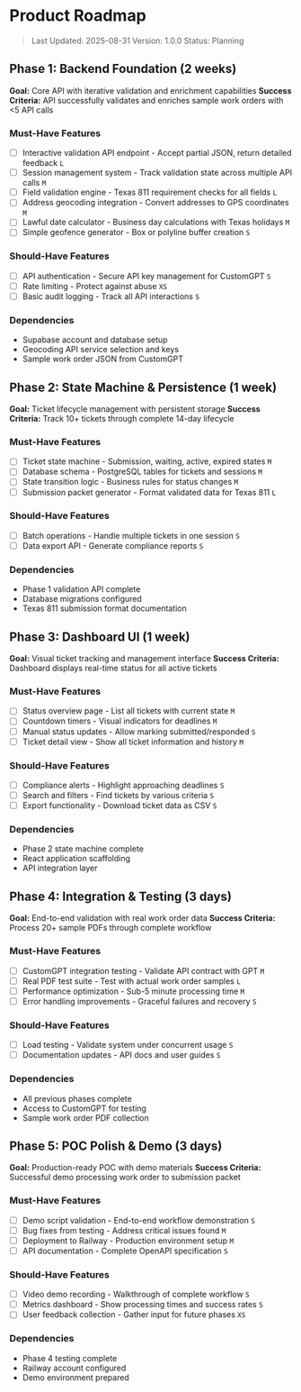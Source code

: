 # Product Roadmap

> Last Updated: 2025-08-31
> Version: 1.0.0
> Status: Planning

## Phase 1: Backend Foundation (2 weeks)

**Goal:** Core API with iterative validation and enrichment capabilities
**Success Criteria:** API successfully validates and enriches sample work orders with <5 API calls

### Must-Have Features

- [ ] Interactive validation API endpoint - Accept partial JSON, return detailed feedback `L`
- [ ] Session management system - Track validation state across multiple API calls `M`
- [ ] Field validation engine - Texas 811 requirement checks for all fields `L`
- [ ] Address geocoding integration - Convert addresses to GPS coordinates `M`
- [ ] Lawful date calculator - Business day calculations with Texas holidays `M`
- [ ] Simple geofence generator - Box or polyline buffer creation `S`

### Should-Have Features

- [ ] API authentication - Secure API key management for CustomGPT `S`
- [ ] Rate limiting - Protect against abuse `XS`
- [ ] Basic audit logging - Track all API interactions `S`

### Dependencies

- Supabase account and database setup
- Geocoding API service selection and keys
- Sample work order JSON from CustomGPT

## Phase 2: State Machine & Persistence (1 week)

**Goal:** Ticket lifecycle management with persistent storage
**Success Criteria:** Track 10+ tickets through complete 14-day lifecycle

### Must-Have Features

- [ ] Ticket state machine - Submission, waiting, active, expired states `M`
- [ ] Database schema - PostgreSQL tables for tickets and sessions `M`
- [ ] State transition logic - Business rules for status changes `M`
- [ ] Submission packet generator - Format validated data for Texas 811 `L`

### Should-Have Features

- [ ] Batch operations - Handle multiple tickets in one session `S`
- [ ] Data export API - Generate compliance reports `S`

### Dependencies

- Phase 1 validation API complete
- Database migrations configured
- Texas 811 submission format documentation

## Phase 3: Dashboard UI (1 week)

**Goal:** Visual ticket tracking and management interface
**Success Criteria:** Dashboard displays real-time status for all active tickets

### Must-Have Features

- [ ] Status overview page - List all tickets with current state `M`
- [ ] Countdown timers - Visual indicators for deadlines `M`
- [ ] Manual status updates - Allow marking submitted/responded `S`
- [ ] Ticket detail view - Show all ticket information and history `M`

### Should-Have Features

- [ ] Compliance alerts - Highlight approaching deadlines `S`
- [ ] Search and filters - Find tickets by various criteria `S`
- [ ] Export functionality - Download ticket data as CSV `S`

### Dependencies

- Phase 2 state machine complete
- React application scaffolding
- API integration layer

## Phase 4: Integration & Testing (3 days)

**Goal:** End-to-end validation with real work order data
**Success Criteria:** Process 20+ sample PDFs through complete workflow

### Must-Have Features

- [ ] CustomGPT integration testing - Validate API contract with GPT `M`
- [ ] Real PDF test suite - Test with actual work order samples `L`
- [ ] Performance optimization - Sub-5 minute processing time `M`
- [ ] Error handling improvements - Graceful failures and recovery `S`

### Should-Have Features

- [ ] Load testing - Validate system under concurrent usage `S`
- [ ] Documentation updates - API docs and user guides `S`

### Dependencies

- All previous phases complete
- Access to CustomGPT for testing
- Sample work order PDF collection

## Phase 5: POC Polish & Demo (3 days)

**Goal:** Production-ready POC with demo materials
**Success Criteria:** Successful demo processing work order to submission packet

### Must-Have Features

- [ ] Demo script validation - End-to-end workflow demonstration `S`
- [ ] Bug fixes from testing - Address critical issues found `M`
- [ ] Deployment to Railway - Production environment setup `M`
- [ ] API documentation - Complete OpenAPI specification `S`

### Should-Have Features

- [ ] Video demo recording - Walkthrough of complete workflow `S`
- [ ] Metrics dashboard - Show processing times and success rates `S`
- [ ] User feedback collection - Gather input for future phases `XS`

### Dependencies

- Phase 4 testing complete
- Railway account configured
- Demo environment prepared